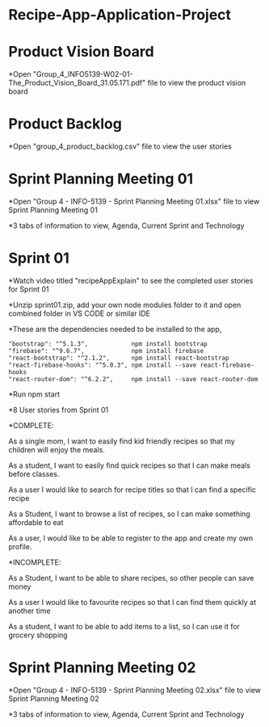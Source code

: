 # Recipe-App-Application-Project

# Product Vision Board

*Open "Group_4_INFO5139-W02-01-The_Product_Vision_Board_31.05.171.pdf" file to view the product vision board

# Product Backlog

*Open "group_4_product_backlog.csv" file to view the user stories

# Sprint Planning Meeting 01

*Open "Group 4 - INFO-5139 - Sprint Planning Meeting 01.xlsx" file to view Sprint Planning Meeting 01

*3 tabs of information to view, Agenda, Current Sprint and Technology

# Sprint 01

*Watch video titled "recipeAppExplain" to see the completed user stories for Sprint 01

*Unzip sprint01.zip, add your own node modules folder to it and open combined folder in VS CODE or similar IDE

*These are the dependencies needed to be installed to the app,

    "bootstrap": "^5.1.3",            npm install bootstrap
    "firebase": "^9.6.7",             npm install firebase
    "react-bootstrap": "^2.1.2",      npm install react-bootstrap
    "react-firebase-hooks": "^5.0.3", npm install --save react-firebase-hooks
    "react-router-dom": "^6.2.2",     npm install --save react-router-dom
    
*Run npm start

*8 User stories from Sprint 01

*COMPLETE:

As a single mom, I want to easily find kid friendly recipes so that my children will enjoy the meals.

As a student, I want to easily find quick recipes so that I can make meals before classes.

As a user I would like to search for recipe titles so that I can find a specific recipe

As a Student, I want to browse a list of recipes, so I can make something affordable to eat

As a user, I would like to be able to register to the app and create my own profile.

*INCOMPLETE:

As a Student, I want to be able to share recipes, so other people can save money

As a user I would like to favourite recipes so that I can find them quickly at another time

As a student, I want to be able to add items to a list, so I can use it for grocery shopping

# Sprint Planning Meeting 02

*Open "Group 4 - INFO-5139 - Sprint Planning Meeting 02.xlsx" file to view Sprint Planning Meeting 02

*3 tabs of information to view, Agenda, Current Sprint and Technology


